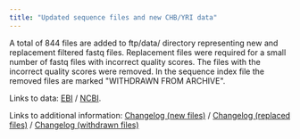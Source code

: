 ```yaml
---
title: "Updated sequence files and new CHB/YRI data"
---
```

A total of 844 files are added to ftp/data/ directory representing new and replacement filtered fastq files. Replacement files were required for a small number of fastq files with incorrect quality scores. The files with the incorrect quality scores were removed. In the sequence index file the removed files are marked "WITHDRAWN FROM ARCHIVE".

Links to data: [EBI](ftp://ftp.1000genomes.ebi.ac.uk/vol1/ftp/data) / [NCBI](ftp://ftp-trace.ncbi.nih.gov/1000genomes/ftp/data).

Links to additional information: [Changelog (new files)](ftp://ftp.1000genomes.ebi.ac.uk/vol1/ftp/changelog_details/changelog_details_20091007_new_filtered_fastq_files) / [Changelog (replaced files)](ftp://ftp.1000genomes.ebi.ac.uk/vol1/ftp/changelog_details/changelog_details_20091007_new_CHB_filtered_fastq_files) / [Changelog (withdrawn files)](ftp://ftp.1000genomes.ebi.ac.uk/vol1/ftp/changelog_details/changelog_details_20091007_withdrawn_CHB_filtered_fastq_files)
